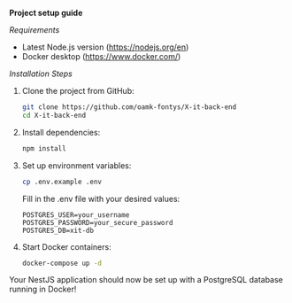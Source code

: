 **Project setup guide**

*Requirements*

- Latest Node.js version (https://nodejs.org/en)
- Docker desktop (https://www.docker.com/)

*Installation Steps*

1. Clone the project from GitHub:
   ```bash
   git clone https://github.com/oamk-fontys/X-it-back-end
   cd X-it-back-end
   ```

2. Install dependencies:
   ```bash
   npm install
   ```

3. Set up environment variables:
   ```bash
   cp .env.example .env
   ```
   Fill in the .env file with your desired values:
   ```
   POSTGRES_USER=your_username
   POSTGRES_PASSWORD=your_secure_password
   POSTGRES_DB=xit-db
   ```

4. Start Docker containers:
   ```bash
   docker-compose up -d
   ```

Your NestJS application should now be set up with a PostgreSQL database running in Docker!